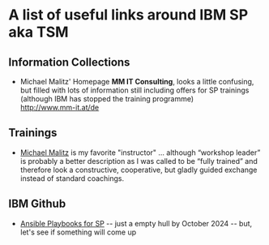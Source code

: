 # A list of useful links around IBM SP aka TSM

## Information Collections
- Michael Malitz' Homepage **MM IT Consulting**, looks a little confusing, but filled with lots of information still including offers for SP trainings (although IBM has stopped the training programme)<br>
  http://www.mm-it.at/de<br>

## Trainings
- [Michael Malitz](https://www.mm-it.at/de/portfolio_courses.html) is my favorite "instructor" ... although “workshop leader” is probably a better description as I was called to be “fully trained” and therefore look a constructive, cooperative, but gladly guided exchange instead of standard coachings.

## IBM Github
- [Ansible Playbooks for SP](https://github.com/IBM/ansible-storage-protect) -- just a empty hull by October 2024 -- but, let's see if something will come up
